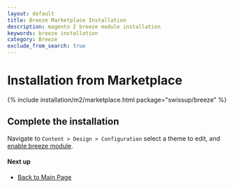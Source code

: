 ```yaml
---
layout: default
title: Breeze Marketplace Installation
description: magento 2 breeze module installation
keywords: breeze installation
category: Breeze
exclude_from_search: true
---
```


# Installation from Marketplace

{% include installation/m2/marketplace.html package="swissup/breeze" %}

## Complete the installation

Navigate to `Content > Design > Configuration` select a theme to edit, and
[enable breeze module](/m2/extensions/breeze/configuration/).

#### Next up

 -  [Back to Main Page](/m2/extensions/breeze/)
